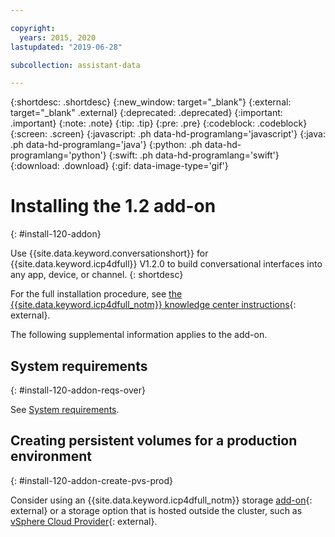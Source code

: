 ```yaml
---

copyright:
  years: 2015, 2020
lastupdated: "2019-06-28"

subcollection: assistant-data

---
```


{:shortdesc: .shortdesc}
{:new_window: target="_blank"}
{:external: target="_blank" .external}
{:deprecated: .deprecated}
{:important: .important}
{:note: .note}
{:tip: .tip}
{:pre: .pre}
{:codeblock: .codeblock}
{:screen: .screen}
{:javascript: .ph data-hd-programlang='javascript'}
{:java: .ph data-hd-programlang='java'}
{:python: .ph data-hd-programlang='python'}
{:swift: .ph data-hd-programlang='swift'}
{:download: .download}
{:gif: data-image-type='gif'}

# Installing the 1.2 add-on
{: #install-120-addon}

Use {{site.data.keyword.conversationshort}} for {{site.data.keyword.icp4dfull}} V1.2.0 to build conversational interfaces into any app, device, or channel. 
{: shortdesc}

For the full installation procedure, see [the {{site.data.keyword.icp4dfull_notm}} knowledge center instructions](https://www.ibm.com/support/knowledgecenter/SSQNUZ_2.1.0/com.ibm.icpdata.doc/watson/assistant-install.html){: external}.

The following supplemental information applies to the add-on. 

## System requirements
{: #install-120-addon-reqs-over}

See [System requirements](/docs/services/assistant-data?topic=assistant-data-install-120#install-120-reqs-over).

## Creating persistent volumes for a production environment
{: #install-120-addon-create-pvs-prod}

Consider using an {{site.data.keyword.icp4dfull_notm}} storage [add-on](https://www.ibm.com/support/knowledgecenter/SSQNUZ_2.1.0/com.ibm.icpdata.doc/zen/admin/add-ons.html#add-ons__storage){: external} or a storage option that is hosted outside the cluster, such as [vSphere Cloud Provider](https://www.ibm.com/support/knowledgecenter/SSBS6K_3.1.2/manage_cluster/vsphere_land.html){: external}.
